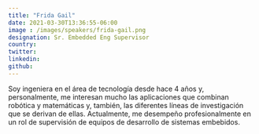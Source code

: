 ```yaml
---
title: "Frida Gail"
date: 2021-03-30T13:36:55-06:00
image : /images/speakers/frida-gail.png
designation: Sr. Embedded Eng Supervisor
country: 
twitter: 
linkedin: 
github: 
---
```


Soy ingeniera en el área de tecnología desde hace 4 años y, personalmente, me interesan mucho las aplicaciones que combinan robótica y matemáticas y, también, las diferentes líneas de investigación que se derivan de ellas. Actualmente, me desempeño profesionalmente en un rol de supervisión de equipos de desarrollo de sistemas embebidos.

